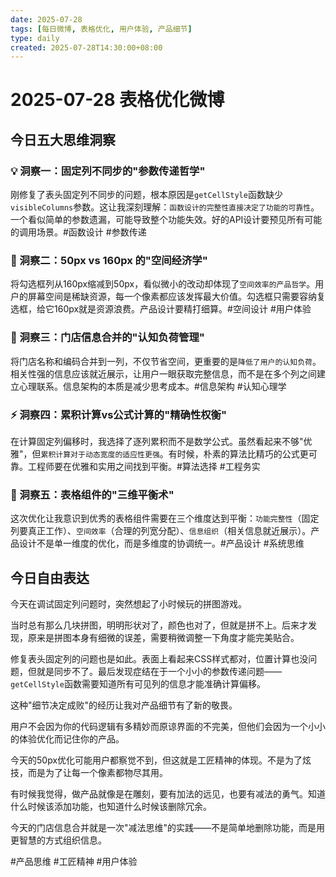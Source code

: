 ```yaml
---
date: 2025-07-28
tags: [每日微博, 表格优化, 用户体验, 产品细节]
type: daily
created: 2025-07-28T14:30:00+08:00
---
```


# 2025-07-28 表格优化微博

## 今日五大思维洞察

### 💡 洞察一：固定列不同步的"参数传递哲学"
刚修复了表头固定列不同步的问题，根本原因是`getCellStyle`函数缺少`visibleColumns`参数。这让我深刻理解：`函数设计的完整性直接决定了功能的可靠性`。一个看似简单的参数遗漏，可能导致整个功能失效。好的API设计要预见所有可能的调用场景。#函数设计 #参数传递

### 🎯 洞察二：50px vs 160px 的"空间经济学"
将勾选框列从160px缩减到50px，看似微小的改动却体现了`空间效率的产品哲学`。用户的屏幕空间是稀缺资源，每一个像素都应该发挥最大价值。勾选框只需要容纳复选框，给它160px就是资源浪费。产品设计要精打细算。#空间设计 #用户体验

### 🔄 洞察三：门店信息合并的"认知负荷管理"
将门店名称和编码合并到一列，不仅节省空间，更重要的是`降低了用户的认知负荷`。相关性强的信息应该就近展示，让用户一眼获取完整信息，而不是在多个列之间建立心理联系。信息架构的本质是减少思考成本。#信息架构 #认知心理学

### ⚡ 洞察四：累积计算vs公式计算的"精确性权衡"
在计算固定列偏移时，我选择了逐列累积而不是数学公式。虽然看起来不够"优雅"，但`累积计算对于动态宽度的适应性更强`。有时候，朴素的算法比精巧的公式更可靠。工程师要在优雅和实用之间找到平衡。#算法选择 #工程务实

### 🎨 洞察五：表格组件的"三维平衡术"
这次优化让我意识到优秀的表格组件需要在三个维度达到平衡：`功能完整性`（固定列要真正工作）、`空间效率`（合理的列宽分配）、`信息组织`（相关信息就近展示）。产品设计不是单一维度的优化，而是多维度的协调统一。#产品设计 #系统思维

## 今日自由表达

今天在调试固定列问题时，突然想起了小时候玩的拼图游戏。

当时总有那么几块拼图，明明形状对了，颜色也对了，但就是拼不上。后来才发现，原来是拼图本身有细微的误差，需要稍微调整一下角度才能完美贴合。

修复表头固定列的问题也是如此。表面上看起来CSS样式都对，位置计算也没问题，但就是同步不了。最后发现症结在于一个小小的参数传递问题——`getCellStyle`函数需要知道所有可见列的信息才能准确计算偏移。

这种"细节决定成败"的经历让我对产品细节有了新的敬畏。

用户不会因为你的代码逻辑有多精妙而原谅界面的不完美，但他们会因为一个小小的体验优化而记住你的产品。

今天的50px优化可能用户都察觉不到，但这就是工匠精神的体现。不是为了炫技，而是为了让每一个像素都物尽其用。

有时候我觉得，做产品就像是在雕刻，要有加法的远见，也要有减法的勇气。知道什么时候该添加功能，也知道什么时候该删除冗余。

今天的门店信息合并就是一次"减法思维"的实践——不是简单地删除功能，而是用更智慧的方式组织信息。

#产品思维 #工匠精神 #用户体验